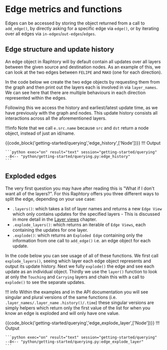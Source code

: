# Edge metrics and functions 
Edges can be accessed by storing the object returned from a call to `add_edge()`, by directly asking for a specific edge via `edge()`, or by iterating over all edges via `in-edges`/`out-edges`/`edges`. 

## Edge structure and update history
An edge object in Raphtory will by default contain all updates over all layers between the given source and destination nodes. As an example of this, we can look at the two edges between `FELIPE` and `MAKO` (one for each direction). 

In the code below we create the two edge objects by requesting them from the graph and then print out the layers each is involved in via `layer_names`. We can see here that there are multiple behaviours in each direction represented within the edges.

Following this we access the history and earliest/latest update time, as we have previously with the graph and nodes. This update history consists all interactions across all the aforementioned layers.

!!!info 
    Note that we call `e.src.name` because `src` and `dst` return a node object, instead of just an id/name.

{{code_block('getting-started/querying','edge_history',['Node'])}}
!!! Output

    ```python exec="on" result="text" session="getting-started/querying"
    --8<-- "python/getting-started/querying.py:edge_history"
    ```

## Exploded edges
The very first question you may have after reading this is "What if I don't want all of the layers?". For this Raphtory offers you three different ways to split the edge, depending on your use case:

* `.layers()`: which takes a list of layer names and returns a new `Edge View` which only contains updates for the specified layers - This is discussed in more detail in the [Layer views](../views/3_layer.md) chapter.
* `.explode_layers()`: which returns an iterable of `Edge Views`, each containing the updates for one layer.
* `.explode()`: which returns an `Exploded Edge` containing only the information from one call to `add_edge()` i.e. an edge object for each update. 

In the code below you can see usage of all of these functions. We first call `explode_layers()`, seeing which layer each edge object represents and output its update history. Next we fully `explode()` the edge and see each update as an individual object. Thirdly we use the `layer()` function to look at only the `Touching` and `Carrying` layers and chain this with a call to `explode()` to see the separate updates. 

!!! info
    Within the examples and in the API documentation you will see singular and plural versions of the same functions (i.e. `.layer_names/.layer_name` `.history()/.time`) these singular versions are simply helpers which return only the first value of the list for when you know an edge is exploded and will only have one value. 

{{code_block('getting-started/querying','edge_explode_layer',['Node'])}}
!!! Output

    ```python exec="on" result="text" session="getting-started/querying"
    --8<-- "python/getting-started/querying.py:edge_explode_layer"
    ```
